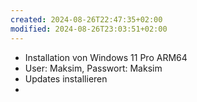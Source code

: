 ```yaml
---
created: 2024-08-26T22:47:35+02:00
modified: 2024-08-26T23:03:51+02:00
---
```


- Installation von Windows 11 Pro ARM64
- User: Maksim, Passwort: Maksim
- Updates installieren
- 